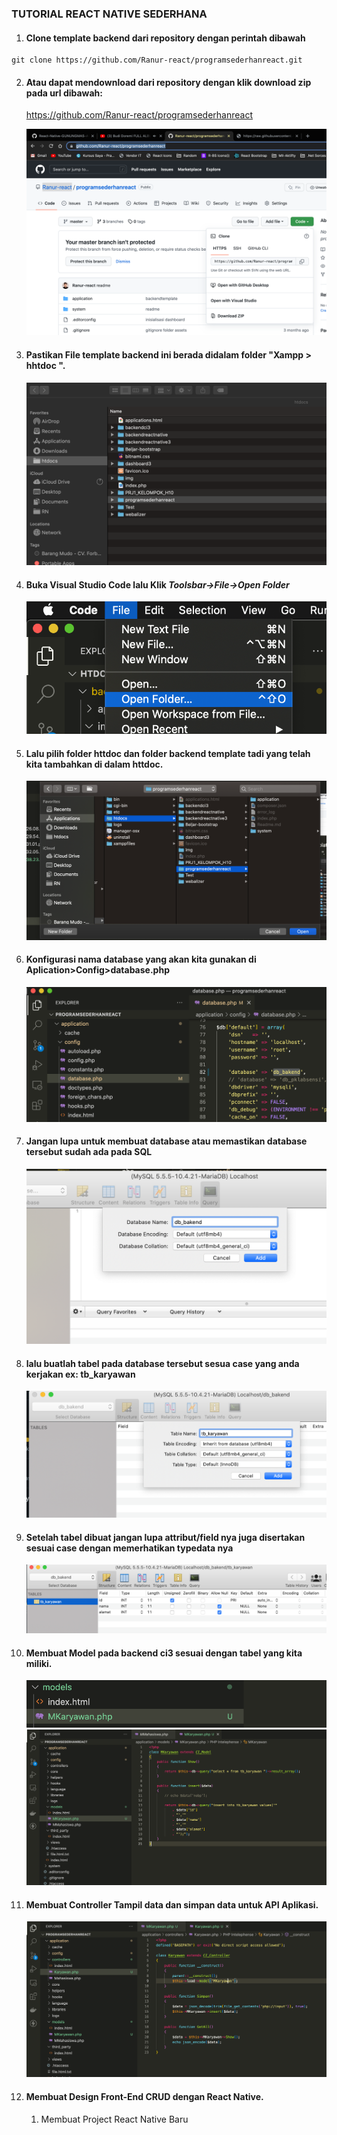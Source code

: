 ### TUTORIAL REACT NATIVE SEDERHANA

1. #### Clone template backend dari repository dengan perintah dibawah

```
git clone https://github.com/Ranur-react/programsederhanreact.git
```

2. #### Atau dapat mendownload dari repository dengan klik download zip pada url dibawah:

	<https://github.com/Ranur-react/programsederhanreact>

	 ![alt text](./img/Screen%20Shot%202022-07-21%20at%2011.26.08.png)

3. #### Pastikan File template backend ini berada didalam folder "Xampp > hhtdoc ".

 	![alt text](./img/Screen%20Shot%202022-07-21%20at%2011.31.01.png)
 
4. #### Buka Visual Studio Code lalu Klik _Toolsbar->File->Open Folder_

	![alt text](./img/Screen%20Shot%202022-07-21%20at%2011.38.23.png)

5. #### Lalu pilih folder httdoc dan folder backend template tadi yang telah kita tambahkan di dalam httdoc.

 	![alt text](./img/Screen%20Shot%202022-07-21%20at%2011.40.20.png)

6. #### Konfigurasi nama database yang akan kita gunakan di Aplication>Config>database.php

	![alt text](./img/Screen%20Shot%202022-07-21%20at%2011.48.21.png)



7. #### Jangan lupa untuk membuat database atau memastikan database tersebut sudah ada pada SQL

	 ![alt text](./img/Screen%20Shot%202022-07-21%20at%2014.05.52.png)

8. #### lalu buatlah tabel pada database tersebut sesua case yang anda kerjakan ex: tb_karyawan

	 ![alt text](./img/Screen%20Shot%202022-07-21%20at%2014.09.15.png)
9. #### Setelah tabel dibuat jangan lupa attribut/field nya juga disertakan sesuai case dengan memerhatikan typedata nya 
	 ![alt text](./img/Screen%20Shot%202022-07-21%20at%2014.09.49.png)

10. #### Membuat Model pada backend ci3 sesuai dengan tabel yang kita miliki.
 	![alt text](./img/Screen%20Shot%202022-07-21%20at%2015.11.38.png)
 	![alt text](./img/Screen%20Shot%202022-07-21%20at%2015.14.29.png)

11. #### Membuat Controller Tampil data dan simpan data untuk API Aplikasi.

 	![alt text](./img/Screen%20Shot%202022-07-21%20at%2016.57.10.png)


12. #### Membuat Design Front-End CRUD dengan React Native.

	1) Membuat Project React Native Baru
